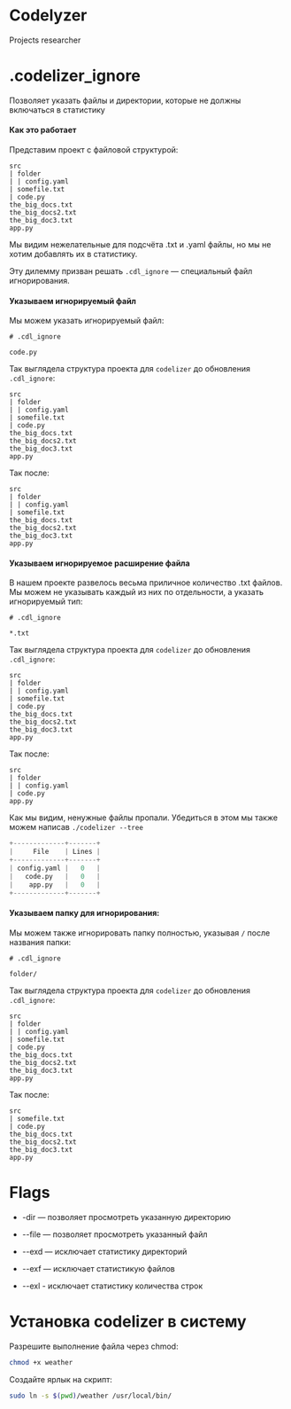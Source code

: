 # Codelyzer

Projects researcher

# .codelizer_ignore

Позволяет указать файлы и директории, которые не должны включаться в статистику

#### Как это работает

Представим проект с файловой структурой:

```gitignore
src
| folder 
| | config.yaml
| somefile.txt
| code.py
the_big_docs.txt
the_big_docs2.txt
the_big_doc3.txt
app.py
```

Мы видим нежелательные для подсчёта .txt и .yaml файлы, но мы не хотим добавлять их в статистику. 

Эту дилемму призван решать `.cdl_ignore` — специальный файл игнорирования.

#### Указываем игнорируемый файл

Мы можем указать игнорируемый файл:

```gitignore
# .cdl_ignore

code.py
```

Так выглядела структура проекта для `codelizer` до обновления `.cdl_ignore`:

```gitignore
src
| folder 
| | config.yaml
| somefile.txt
| code.py
the_big_docs.txt
the_big_docs2.txt
the_big_doc3.txt
app.py
```

Так после:

```gitignore
src
| folder 
| | config.yaml
| somefile.txt
the_big_docs.txt
the_big_docs2.txt
the_big_doc3.txt
app.py
```

#### Указываем игнорируемое расширение файла

В нашем проекте развелось весьма приличное количество .txt файлов. Мы можем не указывать каждый из них по отдельности, а указать игнорируемый тип:

```gitignore
# .cdl_ignore

*.txt
```

Так выглядела структура проекта для `codelizer` до обновления `.cdl_ignore`:

```gitignore
src
| folder 
| | config.yaml
| somefile.txt
| code.py
the_big_docs.txt
the_big_docs2.txt
the_big_doc3.txt
app.py
```

Так после:

```gitignore
src
| folder 
| | config.yaml
| code.py
app.py
```

Как мы видим, ненужные файлы пропали. 
Убедиться в этом мы также можем написав
`./codelizer --tree`

```python
+-------------+-------+
|     File    | Lines |
+-------------+-------+
| config.yaml |   0   |
|   code.py   |   0   |
|    app.py   |   0   |
+-------------+-------+
```


#### Указываем папку для игнорирования:
Мы можем также игнорировать папку полностью, указывая `/` после названия папки:

```gitignore
# .cdl_ignore

folder/
```

Так выглядела структура проекта для `codelizer` до обновления `.cdl_ignore`:

```gitignore
src
| folder 
| | config.yaml
| somefile.txt
| code.py
the_big_docs.txt
the_big_docs2.txt
the_big_doc3.txt
app.py
```

Так после:

```gitignore
src
| somefile.txt
| code.py
the_big_docs.txt
the_big_docs2.txt
the_big_doc3.txt
app.py
```

# Flags
- -dir — позволяет просмотреть указанную директорию
- --file — позволяет просмотреть указанный файл

- --exd — исключает статистику директорий
- --exf — исключает статистикую файлов
- --exl - исключает статистику количества строк


# Установка codelizer в систему

Разрешите выполнение файла через chmod:
```bash
chmod +x weather
```

Создайте ярлык на скрипт:
```bash
sudo ln -s $(pwd)/weather /usr/local/bin/
```